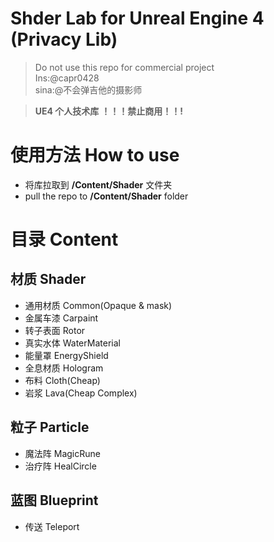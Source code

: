 # Shder Lab for Unreal Engine 4 (Privacy Lib)

> Do not use this repo for commercial project  
> Ins:@capr0428  
> sina:@不会弹吉他的摄影师

> **UE4 个人技术库** **！！！禁止商用！！!**

# 使用方法 How to use

- 将库拉取到 **/Content/Shader** 文件夹
- pull the repo to **/Content/Shader** folder

# 目录 Content

## 材质 Shader

- 通用材质 Common(Opaque & mask)
- 金属车漆 Carpaint
- 转子表面 Rotor
- 真实水体 WaterMaterial
- 能量罩 EnergyShield
- 全息材质 Hologram
- 布料 Cloth(Cheap)
- 岩浆 Lava(Cheap Complex)

## 粒子 Particle

- 魔法阵 MagicRune
- 治疗阵 HealCircle

## 蓝图 Blueprint

- 传送 Teleport
